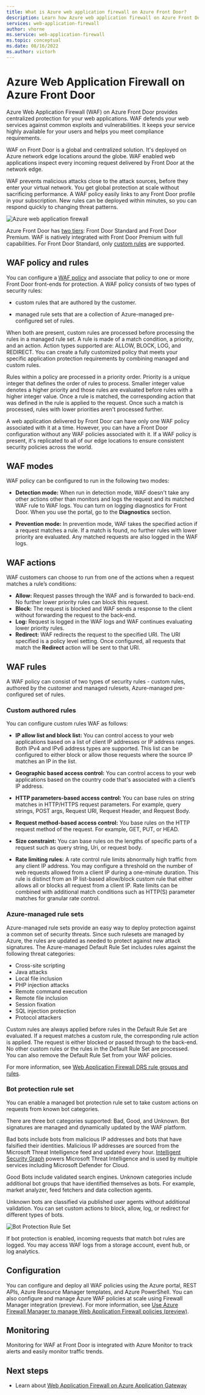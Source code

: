 ```yaml
---
title: What is Azure web application firewall on Azure Front Door?
description: Learn how Azure web application firewall on Azure Front Door service protects your web applications from malicious attacks.  
services: web-application-firewall
author: vhorne
ms.service: web-application-firewall
ms.topic: conceptual
ms.date: 08/16/2022
ms.author: victorh
---
```


# Azure Web Application Firewall on Azure Front Door

Azure Web Application Firewall (WAF) on Azure Front Door provides centralized protection for your web applications. WAF defends your web services against common exploits and vulnerabilities. It keeps your service highly available for your users and helps you meet compliance requirements.

WAF on Front Door is a global and centralized solution. It's deployed on Azure network edge locations around the globe. WAF enabled web applications inspect every incoming request delivered by Front Door at the network edge. 

WAF prevents malicious attacks close to the attack sources, before they enter your virtual network. You get global protection at scale without sacrificing performance. A WAF policy easily links to any Front Door profile in your subscription. New rules can be deployed within minutes, so you can respond quickly to changing threat patterns.

![Azure web application firewall](../media/overview/wafoverview.png)

Azure Front Door has [two tiers](../../frontdoor/standard-premium/overview.md): Front Door Standard and Front Door Premium. WAF is natively integrated with Front Door Premium with full capabilities. For Front Door Standard, only [custom rules](#custom-authored-rules) are supported.

## WAF policy and rules

You can configure a [WAF policy](waf-front-door-create-portal.md) and associate that policy to one or more Front Door front-ends for protection. A WAF policy consists of two types of security rules:

- custom rules that are authored by the customer.

- managed rule sets that are a collection of Azure-managed pre-configured set of rules.

When both are present, custom rules are processed before processing the rules in a managed rule set. A rule is made of a match condition, a priority, and an action. Action types supported are: ALLOW, BLOCK, LOG, and REDIRECT. You can create a fully customized policy that meets your specific application protection requirements by combining managed and custom rules.

Rules within a policy are processed in a priority order. Priority is a unique integer that defines the order of rules to process. Smaller integer value denotes a higher priority and those rules are evaluated before rules with a higher integer value. Once a rule is matched, the corresponding action that was defined in the rule is applied to the request. Once such a match is processed, rules with lower priorities aren't processed further.

A web application delivered by Front Door can have only one WAF policy associated with it at a time. However, you can have a Front Door configuration without any WAF policies associated with it. If a WAF policy is present, it's replicated to all of our edge locations to ensure consistent security policies across the world.

## WAF modes

WAF policy can be configured to run in the following two modes:

- **Detection mode:** When run in detection mode, WAF doesn't take any other actions other than monitors and logs the request and its matched WAF rule to WAF logs. You can turn on logging diagnostics for Front Door. When you use the portal, go to the **Diagnostics** section.

- **Prevention mode:** In prevention mode, WAF takes the specified action if a request matches a rule. If a match is found, no further rules with lower priority are evaluated. Any matched requests are also logged in the WAF logs.

## WAF actions

WAF customers can choose to run from one of the actions when a request matches a rule’s conditions:

- **Allow:**  Request passes through the WAF and is forwarded to back-end. No further lower priority rules can block this request.
- **Block:** The request is blocked and WAF sends a response to the client without forwarding the request to the back-end.
- **Log:**  Request is logged in the WAF logs and WAF continues evaluating lower priority rules.
- **Redirect:** WAF redirects the request to the specified URI. The URI specified is a policy level setting. Once configured, all requests that match the **Redirect** action will be sent to that URI.

## WAF rules

A WAF policy can consist of two types of security rules - custom rules, authored by the customer and managed rulesets, Azure-managed pre-configured set of rules.

### Custom authored rules

You can configure custom rules WAF as follows:

- **IP allow list and block list:** You can control access to your web applications based on a list of client IP addresses or IP address ranges. Both IPv4 and IPv6 address types are supported. This list can be configured to either block or allow those requests where the source IP matches an IP in the list.

- **Geographic based access control:** You can control access to your web applications based on the country code that's associated with a client’s IP address.

- **HTTP parameters-based access control:** You can base rules on string matches in HTTP/HTTPS request parameters.  For example, query strings, POST args, Request URI, Request Header, and Request Body.

- **Request method-based access control:** You base rules on the HTTP request method of the request. For example, GET, PUT, or HEAD.

- **Size constraint:** You can base rules on the lengths of specific parts of a request such as query string, Uri, or request body.

- **Rate limiting rules:** A rate control rule limits abnormally high traffic from any client IP address. You may configure a threshold on the number of web requests allowed from a client IP during a one-minute duration. This rule is distinct from an IP list-based allow/block custom rule that either allows all or blocks all request from a client IP. Rate limits can be combined with additional match conditions such as HTTP(S) parameter matches for granular rate control.

### Azure-managed rule sets

Azure-managed rule sets provide an easy way to deploy protection against a common set of security threats. Since such rulesets are managed by Azure, the rules are updated as needed to protect against new attack signatures. The Azure-managed Default Rule Set includes rules against the following threat categories:

- Cross-site scripting
- Java attacks
- Local file inclusion
- PHP injection attacks
- Remote command execution
- Remote file inclusion
- Session fixation
- SQL injection protection
- Protocol attackers

Custom rules are always applied before rules in the Default Rule Set are evaluated. If a request matches a custom rule, the corresponding rule action is applied. The request is either blocked or passed through to the back-end. No other custom rules or the rules in the Default Rule Set are processed. You can also remove the Default Rule Set from your WAF policies.

For more information, see [Web Application Firewall DRS rule groups and rules](waf-front-door-drs.md).

### Bot protection rule set

You can enable a managed bot protection rule set to take custom actions on requests from known bot categories. 

There are three bot categories supported: Bad, Good, and Unknown. Bot signatures are managed and dynamically updated by the WAF platform.

Bad bots include bots from malicious IP addresses and bots that have falsified their identities. Malicious IP addresses  are sourced from the Microsoft Threat Intelligence feed and updated every hour. [Intelligent Security Graph](https://www.microsoft.com/security/operations/intelligence) powers Microsoft Threat Intelligence and is used by multiple services including Microsoft Defender for Cloud.

Good Bots include validated search engines. Unknown categories include additional bot groups that have identified themselves as bots. For example, market analyzer, feed fetchers and data collection agents. 

Unknown bots are classified via published user agents without additional validation. You can set custom actions to block, allow, log, or redirect for different types of bots.

![Bot Protection Rule Set](../media/afds-overview/botprotect2.png)

If bot protection is enabled, incoming requests that match bot rules are logged. You may access WAF logs from a storage account, event hub, or log analytics.

## Configuration

You can configure and deploy all WAF policies using the Azure portal, REST APIs, Azure Resource Manager templates, and Azure PowerShell. You can also configure and manage Azure WAF policies at scale using Firewall Manager integration (preview). For more information, see [Use Azure Firewall Manager to manage Web Application Firewall policies (preview)](../shared/manage-policies.md).

## Monitoring

Monitoring for WAF at Front Door is integrated with Azure Monitor to track alerts and easily monitor traffic trends.

## Next steps

- Learn about [Web Application Firewall on Azure Application Gateway](../ag/ag-overview.md)

